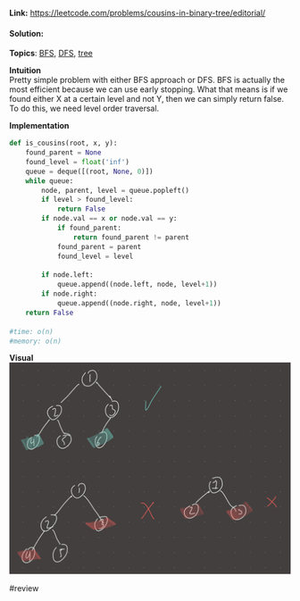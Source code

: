   
**Link:** https://leetcode.com/problems/cousins-in-binary-tree/editorial/  
#### Solution:  
  
**Topics**: [BFS](../DSA/BFS.md), [DFS](DFS.md), [tree](../DSA/tree.md)  
  
**Intuition**  
Pretty simple problem with either BFS approach or DFS. BFS is actually the most efficient because we can use early stopping. What that means is if we found either X at a certain level and not Y, then we can simply return false. To do this, we need level order traversal.  
  
**Implementation**  
```python  
def is_cousins(root, x, y):  
	found_parent = None  
	found_level = float('inf')  
	queue = deque([(root, None, 0)])  
	while queue:  
		node, parent, level = queue.popleft()  
		if level > found_level:  
			return False  
		if node.val == x or node.val == y:  
			if found_parent:  
				return found_parent != parent  
			found_parent = parent  
			found_level = level  
  
		if node.left:  
			queue.append((node.left, node, level+1))  
		if node.right:  
			queue.append((node.right, node, level+1))  
	return False  
		  
#time: o(n)  
#memory: o(n)  
```  
  
**Visual**   
![IMG_8A2A481CFA70-1.jpeg](./_pics/IMG_8A2A481CFA70-1.jpeg)  
  
  
  
#review   
  
  
